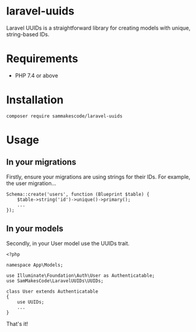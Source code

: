 # laravel-uuids

Laravel UUIDs is a straightforward library for creating models with unique, string-based IDs.

# Requirements

- PHP 7.4 or above

# Installation

`composer require sammakescode/laravel-uuids`

# Usage

## In your migrations

Firstly, ensure your migrations are using strings for their IDs. For example, the user migration...

    Schema::create('users', function (Blueprint $table) {
        $table->string('id')->unique()->primary();
        ...
    });

## In your models

Secondly, in your User model use the UUIDs trait.

    <?php
    
    namespace App\Models;
    
    use Illuminate\Foundation\Auth\User as Authenticatable;
    use SamMakesCode\LaravelUUIDs\UUIDs;
    
    class User extends Authenticatable
    {
        use UUIDs;
        ...
    }

That's it! 
